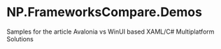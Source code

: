 # NP.FrameworksCompare.Demos

Samples for the article Avalonia vs WinUI based XAML/C# Multiplatform Solutions
